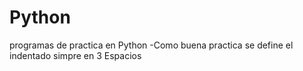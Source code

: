 # Python
programas de practica en Python
-Como buena practica se define el indentado simpre en 3 Espacios